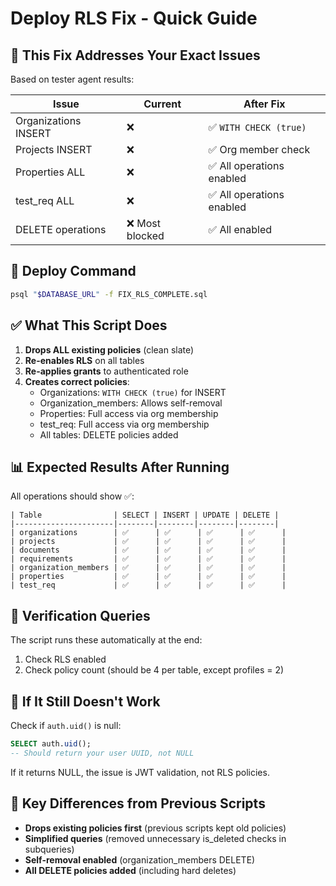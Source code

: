 # Deploy RLS Fix - Quick Guide

## 🎯 This Fix Addresses Your Exact Issues

Based on tester agent results:

| Issue | Current | After Fix |
|-------|---------|-----------|
| Organizations INSERT | ❌ | ✅ `WITH CHECK (true)` |
| Projects INSERT | ❌ | ✅ Org member check |
| Properties ALL | ❌ | ✅ All operations enabled |
| test_req ALL | ❌ | ✅ All operations enabled |
| DELETE operations | ❌ Most blocked | ✅ All enabled |

## 🚀 Deploy Command

```bash
psql "$DATABASE_URL" -f FIX_RLS_COMPLETE.sql
```

## ✅ What This Script Does

1. **Drops ALL existing policies** (clean slate)
2. **Re-enables RLS** on all tables
3. **Re-applies grants** to authenticated role
4. **Creates correct policies**:
   - Organizations: `WITH CHECK (true)` for INSERT
   - Organization_members: Allows self-removal
   - Properties: Full access via org membership
   - test_req: Full access via org membership
   - All tables: DELETE policies added

## 📊 Expected Results After Running

All operations should show ✅:

```
| Table                | SELECT | INSERT | UPDATE | DELETE |
|----------------------|--------|--------|--------|--------|
| organizations        | ✅      | ✅      | ✅      | ✅      |
| projects             | ✅      | ✅      | ✅      | ✅      |
| documents            | ✅      | ✅      | ✅      | ✅      |
| requirements         | ✅      | ✅      | ✅      | ✅      |
| organization_members | ✅      | ✅      | ✅      | ✅      |
| properties           | ✅      | ✅      | ✅      | ✅      |
| test_req             | ✅      | ✅      | ✅      | ✅      |
```

## 🧪 Verification Queries

The script runs these automatically at the end:

1. Check RLS enabled
2. Check policy count (should be 4 per table, except profiles = 2)

## 🔧 If It Still Doesn't Work

Check if `auth.uid()` is null:

```sql
SELECT auth.uid();
-- Should return your user UUID, not NULL
```

If it returns NULL, the issue is JWT validation, not RLS policies.

## 📝 Key Differences from Previous Scripts

- **Drops existing policies first** (previous scripts kept old policies)
- **Simplified queries** (removed unnecessary is_deleted checks in subqueries)
- **Self-removal enabled** (organization_members DELETE)
- **All DELETE policies added** (including hard deletes)
